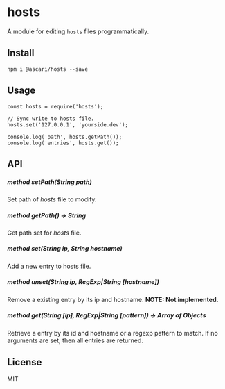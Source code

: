 # hosts

A module for editing `hosts` files programmatically.

## Install

`npm i @ascari/hosts --save`

## Usage

```
const hosts = require('hosts');

// Sync write to hosts file.
hosts.set('127.0.0.1', 'yourside.dev');

console.log('path', hosts.getPath());
console.log('entries', hosts.get());
```

## API

##### method setPath(*String* path)
Set path of *hosts* file to modify.

##### method getPath() -> *String*
Get path set for *hosts* file.

##### method set(*String* ip, *String* hostname)
Add a new entry to hosts file.

##### method unset(*String* ip, *RegExp|String* [hostname])
Remove a existing entry by its ip and hostname.
**NOTE: Not implemented.**

##### method get(*String* [ip], *RegExp|String* [pattern]) -> *Array of Objects*
Retrieve a entry by its id and hostname or a regexp pattern to match. If no arguments are set, then all entries are returned.

## License

MIT